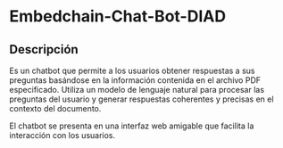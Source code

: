# Embedchain-Chat-Bot-DIAD

## Descripción

Es un chatbot que permite a los usuarios obtener respuestas a sus preguntas basándose en la información contenida en el archivo PDF especificado. Utiliza un modelo de lenguaje natural para procesar las preguntas del usuario y generar respuestas coherentes y precisas en el contexto del documento.

El chatbot se presenta en una interfaz web amigable que facilita la interacción con los usuarios.
